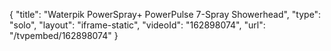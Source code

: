 {
    "title": "Waterpik PowerSpray+ PowerPulse 7-Spray Showerhead",
    "type": "solo",
    "layout": "iframe-static",
    "videoId": "162898074",
    "url": "\/tvpembed\/162898074"
}